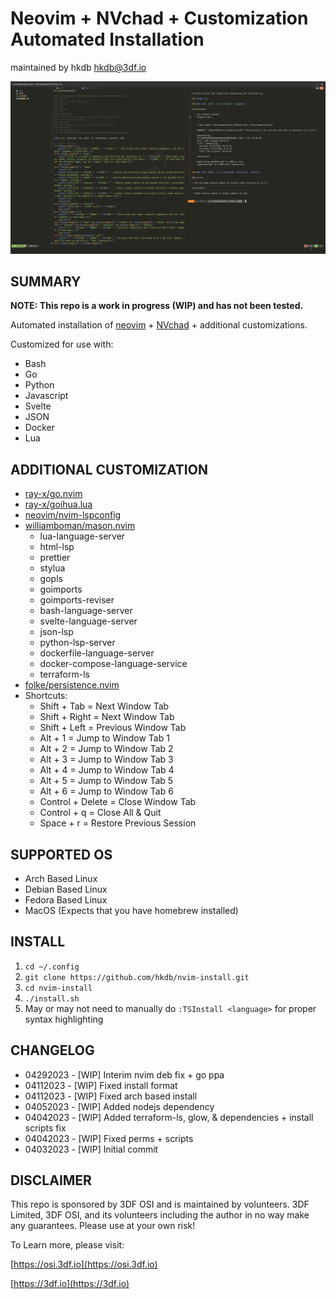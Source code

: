 # Neovim + NVchad + Customization Automated Installation
maintained by hkdb <hkdb@3df.io>

![Screenshot](assets/ss.png)

## SUMMARY

<b>NOTE: This repo is a work in progress (WIP) and has not been tested.</b>

Automated installation of [neovim](https://neovim.io) + [NVchad](https://github.com/NvChad/NvChad) + additional customizations.

Customized for use with:

- Bash
- Go
- Python
- Javascript
- Svelte
- JSON
- Docker
- Lua 

## ADDITIONAL CUSTOMIZATION

- [ray-x/go.nvim](https://github.com/ray-x/go.nvim)
- [ray-x/goihua.lua](https://github.com/ray-x/goihua.lua)
- [neovim/nvim-lspconfig](https://github.com/neovim/nvim-lspconfig)
- [williamboman/mason.nvim](https://github.com/williambowman/mason.nvim)
  - lua-language-server
  - html-lsp
  - prettier
  - stylua
  - gopls
  - goimports
  - goimports-reviser
  - bash-language-server
  - svelte-language-server
  - json-lsp
  - python-lsp-server
  - dockerfile-language-server
  - docker-compose-language-service
  - terraform-ls
- [folke/persistence.nvim](https://github.com/folke/persistence.nvim)
- Shortcuts:
  - Shift + Tab = Next Window Tab
  - Shift + Right = Next Window Tab
  - Shift + Left = Previous Window Tab
  - Alt + 1 = Jump to Window Tab 1
  - Alt + 2 = Jump to Window Tab 2
  - Alt + 3 = Jump to Window Tab 3
  - Alt + 4 = Jump to Window Tab 4
  - Alt + 5 = Jump to Window Tab 5
  - Alt + 6 = Jump to Window Tab 6
  - Control + Delete = Close Window Tab
  - Control + q = Close All & Quit
  - Space + r = Restore Previous Session

## SUPPORTED OS

- Arch Based Linux
- Debian Based Linux
- Fedora Based Linux
- MacOS (Expects that you have homebrew installed)

## INSTALL

1. `cd ~/.config`
2. `git clone https://github.com/hkdb/nvim-install.git`
3. `cd nvim-install`
4. `./install.sh`
5. May or may not need to manually do `:TSInstall <language>` for proper syntax highlighting

## CHANGELOG

- 04292023 - [WIP] Interim nvim deb fix + go ppa
- 04112023 - [WIP] Fixed install format
- 04112023 - [WIP] Fixed arch based install
- 04052023 - [WIP] Added nodejs dependency
- 04042023 - [WIP] Added terraform-ls, glow, & dependencies + install scripts fix
- 04042023 - [WIP] Fixed perms + scripts
- 04032023 - [WIP] Initial commit

## DISCLAIMER

This repo is sponsored by 3DF OSI and is maintained by volunteers. 3DF Limited, 3DF OSI, and its volunteers including the author in no way make any guarantees. Please use at your own risk!

To Learn more, please visit:

[https://osi.3df.io](https://osi.3df.io)

[https://3df.io](https://3df.io)

